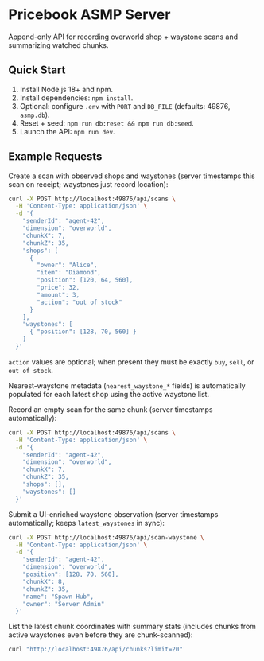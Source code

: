 # Pricebook ASMP Server

Append-only API for recording overworld shop + waystone scans and summarizing watched chunks.

## Quick Start
1. Install Node.js 18+ and npm.
2. Install dependencies: `npm install`.
3. Optional: configure `.env` with `PORT` and `DB_FILE` (defaults: 49876, `asmp.db`).
4. Reset + seed: `npm run db:reset && npm run db:seed`.
5. Launch the API: `npm run dev`.

## Example Requests
Create a scan with observed shops and waystones (server timestamps this scan on receipt; waystones just record location):
```bash
curl -X POST http://localhost:49876/api/scans \
  -H 'Content-Type: application/json' \
  -d '{
    "senderId": "agent-42",
    "dimension": "overworld",
    "chunkX": 7,
    "chunkZ": 35,
    "shops": [
      {
        "owner": "Alice",
        "item": "Diamond",
        "position": [120, 64, 560],
        "price": 32,
        "amount": 3,
        "action": "out of stock"
      }
    ],
    "waystones": [
      { "position": [128, 70, 560] }
    ]
  }'
```

`action` values are optional; when present they must be exactly `buy`, `sell`, or `out of stock`.

Nearest-waystone metadata (`nearest_waystone_*` fields) is automatically populated for each latest shop using the active waystone list.

Record an empty scan for the same chunk (server timestamps automatically):
```bash
curl -X POST http://localhost:49876/api/scans \
  -H 'Content-Type: application/json' \
  -d '{
    "senderId": "agent-42",
    "dimension": "overworld",
    "chunkX": 7,
    "chunkZ": 35,
    "shops": [],
    "waystones": []
  }'
```

Submit a UI-enriched waystone observation (server timestamps automatically; keeps `latest_waystones` in sync):
```bash
curl -X POST http://localhost:49876/api/scan-waystone \
  -H 'Content-Type: application/json' \
  -d '{
    "senderId": "agent-42",
    "dimension": "overworld",
    "position": [128, 70, 560],
    "chunkX": 8,
    "chunkZ": 35,
    "name": "Spawn Hub",
    "owner": "Server Admin"
  }'
```

List the latest chunk coordinates with summary stats (includes chunks from active waystones even before they are chunk-scanned):
```bash
curl "http://localhost:49876/api/chunks?limit=20"
```
